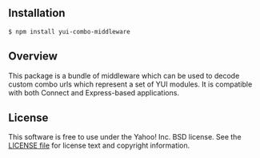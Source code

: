 ## Installation

    $ npm install yui-combo-middleware

## Overview

This package is a bundle of middleware which can be used to decode custom combo
urls which represent a set of YUI modules. It is compatible with both Connect
and Express-based applications.

## License

This software is free to use under the Yahoo! Inc. BSD license.
See the [LICENSE file][] for license text and copyright information.

[LICENSE file]: https://github.com/ekashida/yui-combo-middleware/blob/master/LICENSE
